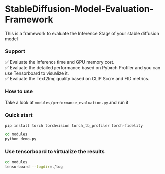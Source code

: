# StableDiffusion-Model-Evaluation-Framework
This is a framework to evaluate the Inference Stage of your stable diffusion model

### Support
✅ Evaluate the Inference time and GPU memory cost.
<br>✅ Evaluate the detailed performance based on Pytorch Profiler and you can use Tensorboard to visualize it.
<br>✅ Evaluate the Text2Img quality based on CLIP Score and FID metrics.

### How to use
Take a look at `modules/performance_evaluation.py` and run it

### Quick start
```bash
pip install torch torchvision torch_tb_profiler torch-fidelity

cd modules
python demo.py
```

### Use tensorboard to virtualize the results
```bash
cd modules
tensorboard --logdir=./log
```

